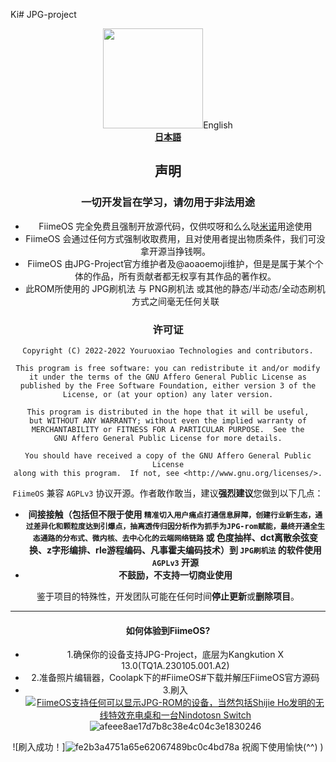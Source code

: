 Ki# JPG-project
<div align="center">
   <img width="160" src="![7753931](https://user-images.githubusercontent.com/124235372/216249236-4c40f30d-4f48-4845-ba41-b5053205b1f2.jpeg)


----
Fiime,SeeTheWorld.

FiimeOS 是一个在全平台下运行，为所有能显示JPG—rom的设备进行系统更改并催生出4396个诺贝尔奖得主的刷机方式的完整ROM生态

此项目的英文全称为File Intelligence Inter Media romEd.
母项目的英文全称为Jailbreak Permissions Grab——中文越狱权限夺取

----
**[English](README_en.md)**  
**[日本語](https://www.bilibili.com/video/BV1p64y1X7j2)**

## 声明

### 一切开发旨在学习，请勿用于非法用途

- FiimeOS 完全免费且强制开放源代码，仅供哎呀和么么哒<a href = "https://space.bilibili.com/1778026586/">米诺</a>用途使用
- FiimeOS 会通过任何方式强制收取费用，且对使用者提出物质条件，我们可没拿开源当挣钱啊。
- FiimeOS 由JPG-Project官方维护者及@aoaoemoji维护，但是是属于某个个体的作品，所有贡献者都无权享有其作品的著作权。
- 此ROM所使用的 JPG刷机法 与 PNG刷机法 或其他的静态/半动态/全动态刷机方式之间毫无任何关联

### 许可证

    Copyright (C) 2022-2022 Youruoxiao Technologies and contributors.

    This program is free software: you can redistribute it and/or modify
    it under the terms of the GNU Affero General Public License as
    published by the Free Software Foundation, either version 3 of the
    License, or (at your option) any later version.

    This program is distributed in the hope that it will be useful,
    but WITHOUT ANY WARRANTY; without even the implied warranty of
    MERCHANTABILITY or FITNESS FOR A PARTICULAR PURPOSE.  See the
    GNU Affero General Public License for more details.

    You should have received a copy of the GNU Affero General Public License
    along with this program.  If not, see <http://www.gnu.org/licenses/>.
 
`FiimeOS` 兼容 `AGPLv3` 协议开源。作者敢作敢当，建议**强烈建议**您做到以下几点：

- **间接接触（包括但不限于使用 `精准切入用户痛点打通信息屏障，创建行业新生态，通过差异化和颗粒度达到引爆点，抽离透传归因分析作为抓手为JPG-rom赋能，最终开通全生态通路的分布式、微内核、去中心化的云端网络链路` 或 色度抽样、dct离散余弦变换、z字形编排、rle游程编码、凡事霍夫编码技术）到 `JPG刷机法` 的软件使用 `AGPLv3` 开源**
- **不鼓励，不支持一切商业使用**

鉴于项目的特殊性，开发团队可能在任何时间**停止更新**或**删除项目**。

----

#### 如何体验到FiimeOS?

- 1.确保你的设备支持JPG-Project，底层为Kangkution X 13.0(TQ1A.230105.001.A2)
- 2.准备照片编辑器，Coolapk下的#FiimeOS#下载并解压FiimeOS官方源码
- 3.刷入
[![FiimeOS支持任何可以显示JPG-ROM的设备，当然包括Shijie Ho发明的无线特效充电桌和一台Nindotosn Switch](https://s1.328888.xyz/2022/08/19/B6M2U.md.jpg)](https://imgloc.com/i/B6M2U)![afeee8ae17d7b8c38e4c04c3e1830246](https://user-images.githubusercontent.com/124235372/216249620-f10950ce-7533-4b35-a1f4-fa2b36c88048.jpeg)

![刷入成功！]![fe2b3a4751a65e62067489bc0c4bd78a](https://user-images.githubusercontent.com/124235372/216249741-14aea0f8-0e3b-4b56-b439-57b9c8567466.jpeg)
祝阁下使用愉快(^^)
)
